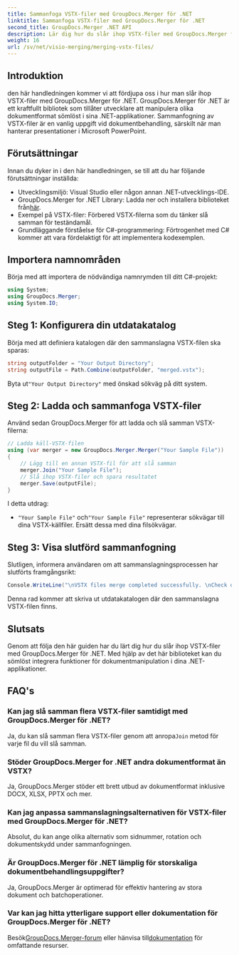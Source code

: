```yaml
---
title: Sammanfoga VSTX-filer med GroupDocs.Merger för .NET
linktitle: Sammanfoga VSTX-filer med GroupDocs.Merger för .NET
second_title: GroupDocs.Merger .NET API
description: Lär dig hur du slår ihop VSTX-filer med GroupDocs.Merger för .NET. Följ denna steg-för-steg-guide för effektiv dokumenthantering i C#.
weight: 16
url: /sv/net/visio-merging/merging-vstx-files/
---
```

## Introduktion
den här handledningen kommer vi att fördjupa oss i hur man slår ihop VSTX-filer med GroupDocs.Merger för .NET. GroupDocs.Merger för .NET är ett kraftfullt bibliotek som tillåter utvecklare att manipulera olika dokumentformat sömlöst i sina .NET-applikationer. Sammanfogning av VSTX-filer är en vanlig uppgift vid dokumentbehandling, särskilt när man hanterar presentationer i Microsoft PowerPoint.
## Förutsättningar
Innan du dyker in i den här handledningen, se till att du har följande förutsättningar inställda:
- Utvecklingsmiljö: Visual Studio eller någon annan .NET-utvecklings-IDE.
-  GroupDocs.Merger for .NET Library: Ladda ner och installera biblioteket från[här](https://releases.groupdocs.com/merger/net/).
- Exempel på VSTX-filer: Förbered VSTX-filerna som du tänker slå samman för teständamål.
- Grundläggande förståelse för C#-programmering: Förtrogenhet med C# kommer att vara fördelaktigt för att implementera kodexemplen.

## Importera namnområden
Börja med att importera de nödvändiga namnrymden till ditt C#-projekt:
```csharp
using System; 
using GroupDocs.Merger;
using System.IO;
```
## Steg 1: Konfigurera din utdatakatalog
Börja med att definiera katalogen där den sammanslagna VSTX-filen ska sparas:
```csharp
string outputFolder = "Your Output Directory";
string outputFile = Path.Combine(outputFolder, "merged.vstx");
```
 Byta ut`"Your Output Directory"` med önskad sökväg på ditt system.
## Steg 2: Ladda och sammanfoga VSTX-filer
Använd sedan GroupDocs.Merger för att ladda och slå samman VSTX-filerna:
```csharp
// Ladda käll-VSTX-filen
using (var merger = new GroupDocs.Merger.Merger("Your Sample File"))
{
    // Lägg till en annan VSTX-fil för att slå samman
    merger.Join("Your Sample File");
    // Slå ihop VSTX-filer och spara resultatet
    merger.Save(outputFile);
}
```
I detta utdrag:
- `"Your Sample File"` och`"Your Sample File"` representerar sökvägar till dina VSTX-källfiler. Ersätt dessa med dina filsökvägar.
## Steg 3: Visa slutförd sammanfogning
Slutligen, informera användaren om att sammanslagningsprocessen har slutförts framgångsrikt:
```csharp
Console.WriteLine("\nVSTX files merge completed successfully. \nCheck output in {0}", outputFolder);
```
Denna rad kommer att skriva ut utdatakatalogen där den sammanslagna VSTX-filen finns.

## Slutsats
Genom att följa den här guiden har du lärt dig hur du slår ihop VSTX-filer med GroupDocs.Merger för .NET. Med hjälp av det här biblioteket kan du sömlöst integrera funktioner för dokumentmanipulation i dina .NET-applikationer.

## FAQ's
### Kan jag slå samman flera VSTX-filer samtidigt med GroupDocs.Merger för .NET?
 Ja, du kan slå samman flera VSTX-filer genom att anropa`Join` metod för varje fil du vill slå samman.
### Stöder GroupDocs.Merger for .NET andra dokumentformat än VSTX?
Ja, GroupDocs.Merger stöder ett brett utbud av dokumentformat inklusive DOCX, XLSX, PPTX och mer.
### Kan jag anpassa sammanslagningsalternativen för VSTX-filer med GroupDocs.Merger för .NET?
Absolut, du kan ange olika alternativ som sidnummer, rotation och dokumentskydd under sammanfogningen.
### Är GroupDocs.Merger för .NET lämplig för storskaliga dokumentbehandlingsuppgifter?
Ja, GroupDocs.Merger är optimerad för effektiv hantering av stora dokument och batchoperationer.
### Var kan jag hitta ytterligare support eller dokumentation för GroupDocs.Merger för .NET?
 Besök[GroupDocs.Merger-forum](https://forum.groupdocs.com/c/merger/32) eller hänvisa till[dokumentation](https://tutorials.groupdocs.com/merger/net/) för omfattande resurser.